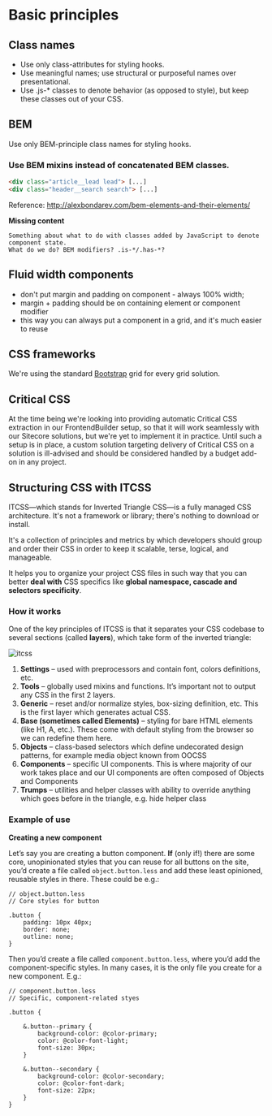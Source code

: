 # Basic principles

## Class names

* Use only class-attributes for styling hooks.
* Use meaningful names; use structural or purposeful names over presentational.
* Use .js-* classes to denote behavior (as opposed to style), but keep these classes out of your CSS.

## BEM

Use only BEM-principle class names for styling hooks.

### Use BEM mixins instead of concatenated BEM classes.

```html
<div class="article__lead lead"> [...]
<div class="header__search search"> [...]
```

Reference: http://alexbondarev.com/bem-elements-and-their-elements/

**Missing content**
```
Something about what to do with classes added by JavaScript to denote component state. 
What do we do? BEM modifiers? .is-*/.has-*?
```

## Fluid width components

  * don't put margin and padding on component - always 100% width;
  * margin + padding should be on containing element or component modifier
  * this way you can always put a component in a grid, and it's much easier to reuse

## CSS frameworks

We're using the standard [Bootstrap](http://getbootstrap.com/) grid for every grid solution.

## Critical CSS

At the time being we're looking into providing automatic Critical CSS extraction in our FrontendBuilder setup, so that it will work seamlessly with our Sitecore solutions, but we're yet to implement it in practice. Until such a setup is in place, a custom solution targeting delivery of Critical CSS on a solution is ill-advised and should be considered handled by a budget add-on in any project.

## Structuring CSS with ITCSS

ITCSS—which stands for Inverted Triangle CSS—is a fully managed CSS architecture. It's not a framework or library; there's nothing to download or install.

It's a collection of principles and metrics by which developers should group and order their CSS in order to keep it scalable, terse, logical, and manageable.

It helps you to organize your project CSS files in such way that you can better **deal with** CSS specifics like **global namespace, cascade and selectors specificity**.

### How it works
One of the key principles of ITCSS is that it separates your CSS codebase to several sections (called **layers**), which take form of the inverted triangle:

![itcss](https://github.com/PentiaLabs/Pentia.SOPs/blob/master/app/images/frontend/code/css/itcss-layers.jpg?raw=true)

1.	**Settings** – used with preprocessors and contain font, colors definitions, etc.
2.	**Tools** – globally used mixins and functions. It’s important not to output any CSS in the first 2 layers.
3.	**Generic** – reset and/or normalize styles, box-sizing definition, etc. This is the first layer which generates actual CSS.
4.	**Base (sometimes called Elements)** – styling for bare HTML elements (like H1, A, etc.). These come with default styling from the browser so we can redefine them here.
5.	**Objects** – class-based selectors which define undecorated design patterns, for example media object known from OOCSS
6.	**Components** – specific UI components. This is where majority of our work takes place and our UI components are often composed of Objects and Components
7.	**Trumps** – utilities and helper classes with ability to override anything which goes before in the triangle, e.g. hide helper class

### Example of use
**Creating a new component**

Let’s say you are creating a button component. **If** (only if!) there are some core, unopinionated styles that you can reuse for all buttons on the site, you’d create a file called `object.button.less` and add these least opinioned, reusable styles in there. These could be e.g.:
```less
// object.button.less
// Core styles for button

.button {
	padding: 10px 40px;
	border: none;
	outline: none;
}
```

Then you’d create a file called `component.button.less`, where you’d add the component-specific styles. In many cases, it is the only file you create for a new component. E.g.:
```less
// component.button.less
// Specific, component-related styes

.button {

	&.button--primary {
		background-color: @color-primary;
		color: @color-font-light;
		font-size: 30px;
	}

	&.button--secondary {
		background-color: @color-secondary;
		color: @color-font-dark;
		font-size: 22px;
	}
}
```
